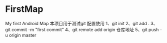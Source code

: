 # FirstMap
My first Android Map
本项目用于测试git 配置使用
1、git init 
2、git add .
3、git commit -m "first commit"
4、git remote add origin 仓库地址
5、git push -u origin master
